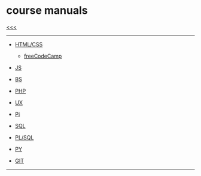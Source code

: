 
course manuals
======

[<<<](https://github.com/ttltrk/PRG/blob/master/MAN.MD)

---

* <a href="">HTML/CSS</a>

  + <a href="">freeCodeCamp</a>

* <a href="">JS</a>
* <a href="">BS</a>
* <a href="">PHP</a>
* <a href="">UX</a>
* <a href="">Pi</a>
* <a href="">SQL</a>
* <a href="">PL/SQL</a>
* <a href="https://github.com/ttltrk/PRG/blob/master/PY/MAN_PY.MD">PY</a>
* <a href="">GIT</a>

---
